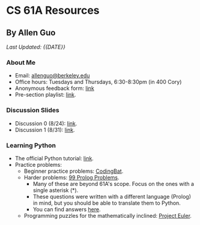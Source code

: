 # CS 61A Resources

## By Allen Guo

*Last Updated: {{DATE}}*

### About Me

* Email: [allenguo@berkeley.edu](mailto:allenguo@berkeley.edu)
* Office hours: Tuesdays and Thursdays, 6:30-8:30pm (in 400 Cory)
* Anonymous feedback form: [link](https://docs.google.com/forms/d/e/1FAIpQLSfeahd-Mjg09o-I0IcY_J5a21RgTkSWCorfJZWJ-hLNuXxqWA/viewform)
* Pre-section playlist: [link](https://open.spotify.com/user/lightningatdawn/playlist/63adRZRYaEPTOysaeGy7zv).

### Discussion Slides

* Discussion 0 (8/24): [link](slides/disc0.html).
* Discussion 1 (8/31): [link](slides/disc1.html). 

### Learning Python

* The official Python tutorial: [link](https://docs.python.org/3/tutorial/index.html).
* Practice problems:
    * Beginner practice problems: [CodingBat](http://codingbat.com/python).
    * Harder problems: [99 Prolog Problems](https://sites.google.com/site/prologsite/prolog-problems).
        * Many of these are beyond 61A's scope. Focus on the ones with a single asterisk (*).
        * These questions were written with a different language (Prolog) in mind, but you should be able to translate them to Python.
        * You can find answers [here](https://wiki.python.org/moin/ProblemSets/99%20Prolog%20Problems%20Solutions).
    * Programming puzzles for the mathematically inclined: [Project Euler](https://projecteuler.net/).
    <!--
* Interested in how a programming language is specified? Check out the [language reference](https://docs.python.org/3/reference/index.html). It tells you *exactly* what is valid Python and what isn't.
    * As the intro says, there are actually many implementations of Python. Don't forget that the Python interpreter is itself a program&mdash;in fact, it can be written in Python! More on this later.
* Real-world Python
    * Know the [built-in functions](https://docs.python.org/3/library/functions.html).
    * Know [collections](https://docs.python.org/2/library/collections.html) and [itertools](https://docs.python.org/3/library/itertools.html).
    * Know pdb.
    -->

### Part I: Functional Abstraction

* Need practice with recursion?
    * Do some problems from [String-2](http://codingbat.com/python/String-2) and [List-2](http://codingbat.com/python/List-2) at CodingBat. Force yourself to use recursion instead of loops or built-in functions.
    * Similarly, check out the [lists section](https://sites.google.com/site/prologsite/prolog-problems/1) of 99 Prolog Problems.

### Part II: Data Abstraction
### Part III: Objects and Sequences
### Part IV: Interpreters and Data

### Inspiration and Wisdom

* ["Advice for Computer Science College Students"](http://joelonsoftware.com/articles/CollegeAdvice.html) from Joel Spolsky, blogger extraordinaire and cofounder of Stack Overflow (among other things).
* ["How To Be Effective"](http://www.pgbovine.net/productivity-tips.htm) by Philip J. Guo (no relation).
* ["The Comparison Trap"](http://99u.com/articles/33341/comparison-trap-envy-jealous-success-coworkers-friends) by Lauren Bacon.
* ["Why *SICP* Matters"](https://web.archive.org/web/20170609065124/https://people.eecs.berkeley.edu/~bh/sicp.html) by Brian Harvey.
* [*50 Ways to Excel in Your First Job (and in Life)*](https://smile.amazon.com/Ways-Excel-Your-First-Life/dp/1530630134/) by Antonio Neves.

### Internships and Interviews

* From r/cscareerquestions: [internships FAQ](https://www.reddit.com/r/cscareerquestions/wiki/faq_internships) and [resume advice](https://www.reddit.com/r/cscareerquestions/comments/25u0eo/could_we_create_a_basic_undergrad_resume/chktg4y/).
* Curated list of companies accepting applications: [link](http://www.intern.supply/).
* Passing the average interview requires knowledge from both 61A and 61B, so plan to study ahead.
    * The most popular interview prep book is *[CTCI](https://smile.amazon.com/gp/product/0984782850/ref=pd_sbs_14_t_0?ie=UTF8&psc=1&refRID=5FQD69BDFX5C08415N34)*. It's worth getting.
* Freshmen are at a heavy disadvantage compared to sophomores and juniors.
    * Take advantage of freshmen-specific programs. See [here](https://www.martystepp.com/cs-internships-for-freshmen/).
    * If you get a lot of rejections, don't take it personally. Try again next year!
* Coding interview tips: [link](https://www.interviewcake.com/article/python/coding-interview-tips).
* Lists of practice questions: [link 1](http://maxnoy.com/interviews.html), [link 2](http://www.programcreek.com/2012/11/top-10-algorithms-for-coding-interview/), [link 3](https://techiedelight.quora.com/500-Data-structures-and-algorithms-interview-questions-and-their-solutions).

### Life After CS 61A

* CS draft schedule (i.e., who's teaching what): [link](https://www2.eecs.berkeley.edu/Scheduling/CS/schedule-draft.html).
* Crowdsourced advice from the CS Facebook group: [link](https://docs.google.com/document/d/1qgPEICPPCAI2T7On8gJ7kle8gaMivHu337ps4q_psdI/edit).
* HKN's guide to EE/CS courses: [link](https://hkn.eecs.berkeley.edu/courseguides).
* Course advice for aspiring data scientists, by Khoa Tran: [link](https://kqdtran.github.io/so-i-heard-youre-an-aspiring-golden-bear-data-scient-ish/index.html).

### I Still Have Questions!

Email me at [allenguo@berkeley.edu](mailto:allenguo@berkeley.edu).
